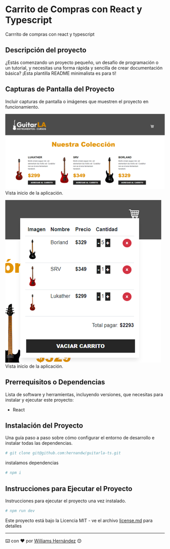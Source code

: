 # Carrito de Compras con React y Typescript

Carrrito de compras con react y typescript

## Descripción del proyecto

¿Estás comenzando un proyecto pequeño, un desafío de programación o un tutorial, y necesitas una forma rápida y sencilla de crear documentación básica? ¡Esta plantilla README minimalista es para ti!

## Capturas de Pantalla del Proyecto

Incluir capturas de pantalla o imágenes que muestren el proyecto en funcionamiento.

![Home](public/screenshots/portada.png)
Vista inicio de la aplicación.

![Carrito](public/screenshots/cart.png)
Vista inicio de la aplicación.

## Prerrequisitos o Dependencias

Lista de software y herramientas, incluyendo versiones, que necesitas para instalar y ejecutar este proyecto:

- React

## Instalación del Proyecto

Una guía paso a paso sobre cómo configurar el entorno de desarrollo e instalar todas las dependencias.

```bash
# git clone git@github.com:hernandw/guitarla-ts.git
```

instalamos dependencias 

```bash
# npm i 
```

## Instrucciones para Ejecutar el Proyecto

Instrucciones para ejecutar el proyecto una vez instalado.

```bash
# npm run dev
```





Este proyecto está bajo la Licencia MIT - ve el archivo [license.md](LICENSE) para detalles

---



⌨️ con ❤️ por [Williams Hernández](https://github.com/hernandw) 😊
